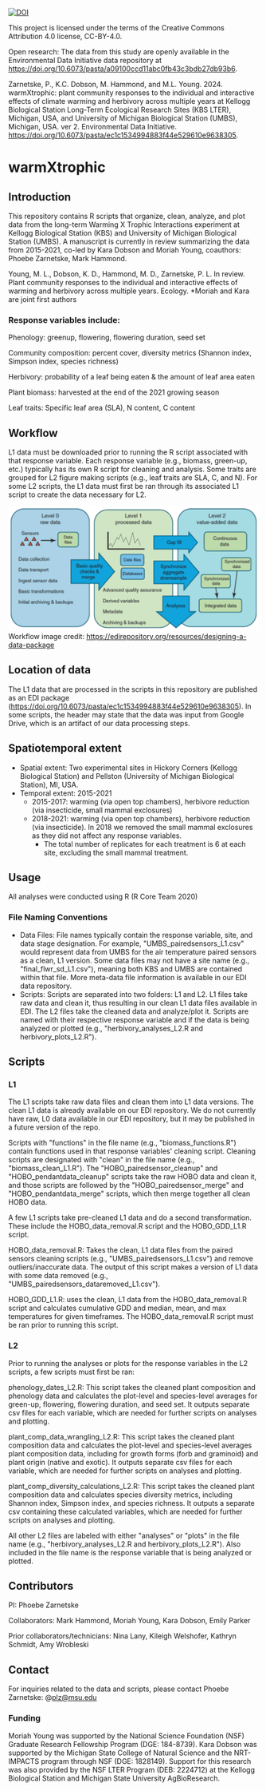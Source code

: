 [![DOI](https://zenodo.org/badge/DOI/10.5281/zenodo.13362670.svg)](https://doi.org/10.5281/zenodo.13362670)

This project is licensed under the terms of the Creative Commons Attribution 4.0 license, CC-BY-4.0.

Open research: The data from this study are openly available in the Environmental Data Initiative data repository at https://doi.org/10.6073/pasta/a09100ccd11abc0fb43c3bdb27db93b6. 

Zarnetske, P., K.C. Dobson, M. Hammond, and M.L. Young. 2024. warmXtrophic: plant community responses to the individual and interactive effects of climate warming and herbivory across multiple years at Kellogg Biological Station Long-Term Ecological Research Sites (KBS LTER), Michigan, USA, and University of Michigan Biological Station (UMBS), Michigan, USA. ver 2. Environmental Data Initiative. https://doi.org/10.6073/pasta/ec1c1534994883f44e529610e9638305.

# warmXtrophic

## Introduction

This repository contains R scripts that organize, clean, analyze, and plot data from the long-term Warming X Trophic Interactions experiment at Kellogg Biological Station (KBS) and University of Michigan Biological Station (UMBS). A manuscript is currently in review summarizing the data from 2015-2021, co-led by Kara Dobson and Moriah Young, coauthors: Phoebe Zarnetske, Mark Hammond.

Young, M. L., Dobson, K. D., Hammond, M. D., Zarnetske, P. L. In review. Plant community responses to the individual and interactive effects of warming and herbivory across multiple years. Ecology. *Moriah and Kara are joint first authors

### Response variables include:

Phenology: greenup, flowering, flowering duration, seed set

Community composition: percent cover, diversity metrics (Shannon index, Simpson index, species richness)

Herbivory: probability of a leaf being eaten & the amount of leaf area eaten

Plant biomass: harvested at the end of the 2021 growing season

Leaf traits: Specific leaf area (SLA), N content, C content

## Workflow

L1 data must be downloaded prior to running the R script associated with that response variable. Each response variable (e.g., biomass, green-up, etc.) typically has its own R script for cleaning and analysis. Some traits are grouped for L2 figure making scripts (e.g., leaf traits are SLA, C, and N). For some L2 scripts, the L1 data must first be ran through its associated L1 script to create the data necessary for L2.

![EDI Workflow Image](docs/EDI_harmonization_procedure_general_updated.png)
Workflow image credit: https://edirepository.org/resources/designing-a-data-package

## Location of data

The L1 data that are processed in the scripts in this repository are published as an EDI package (https://doi.org/10.6073/pasta/ec1c1534994883f44e529610e9638305). In some scripts, the header may state that the data was input from Google Drive, which is an artifact of our data processing steps.

## Spatiotemporal extent

- Spatial extent: Two experimental sites in Hickory Corners (Kellogg Biological Station) and Pellston (University of Michigan Biological Station), MI, USA.
- Temporal extent: 2015-2021
    - 2015-2017: warming (via open top chambers), herbivore reduction (via insecticide, small mammal exclosures)
    - 2018-2021: warming (via open top chambers), herbivore reduction (via insecticide). In 2018 we removed the small mammal exclosures as they did not affect any response variables.
        - The total number of replicates for each treatment is 6 at each site, excluding the small mammal treatment.

## Usage

All analyses were conducted using R (R Core Team 2020)

### File Naming Conventions

- Data Files: File names typically contain the response variable, site, and data stage designation. For example, "UMBS_pairedsensors_L1.csv" would represent data from UMBS for the air temperature paired sensors as a clean, L1 version. Some data files may not have a site name (e.g., "final_flwr_sd_L1.csv"), meaning both KBS and UMBS are contained within that file. More meta-data file information is available in our EDI data repository.
- Scripts: Scripts are separated into two folders: L1 and L2. L1 files take raw data and clean it, thus resulting in our clean L1 data files available in EDI. The L2 files take the cleaned data and analyze/plot it. Scripts are named with their respective response variable and if the data is being analyzed or plotted (e.g., "herbivory_analyses_L2.R and herbivory_plots_L2.R").

## Scripts

### L1

The L1 scripts take raw data files and clean them into L1 data versions. The clean L1 data is already available on our EDI repository. We do not currently have raw, L0 data available in our EDI repository, but it may be published in a future version of the repo.

Scripts with "functions" in the file name (e.g., "biomass_functions.R") contain functions used in that response variables' cleaning script. Cleaning scripts are designated with "clean" in the file name (e.g., "biomass_clean_L1.R"). The "HOBO_pairedsensor_cleanup" and "HOBO_pendantdata_cleanup" scripts take the raw HOBO data and clean it, and those scripts are followed by the "HOBO_pairedsensor_merge" and "HOBO_pendantdata_merge" scripts, which then merge together all clean HOBO data.

A few L1 scripts take pre-cleaned L1 data and do a second transformation. These include the HOBO_data_removal.R script and the HOBO_GDD_L1.R script.

HOBO_data_removal.R: Takes the clean, L1 data files from the paired sensors cleaning scripts (e.g., "UMBS_pairedsensors_L1.csv") and remove outliers/inaccurate data. The output of this script makes a version of L1 data with some data removed (e.g., "UMBS_pairedsensors_dataremoved_L1.csv").

HOBO_GDD_L1.R: uses the clean, L1 data from the HOBO_data_removal.R script and calculates cumulative GDD and median, mean, and max temperatures for given timeframes. The HOBO_data_removal.R script must be ran prior to running this script.

### L2

Prior to running the analyses or plots for the response variables in the L2 scripts, a few scripts must first be ran:

phenology_dates_L2.R: This script takes the cleaned plant composition and phenology data and calculates the plot-level and species-level averages for green-up, flowering, flowering duration, and seed set. It outputs separate csv files for each variable, which are needed for further scripts on analyses and plotting.

plant_comp_data_wrangling_L2.R: This script takes the cleaned plant composition data and calculates the plot-level and species-level averages plant composition data, including for growth forms (forb and graminoid) and plant origin (native and exotic). It outputs separate csv files for each variable, which are needed for further scripts on analyses and plotting.

plant_comp_diversity_calculations_L2.R: This script takes the cleaned plant composition data and calculates species diversity metrics, including Shannon index, Simpson index, and species richness. It outputs a separate csv containing these calculated variables, which are needed for further scripts on analyses and plotting.

All other L2 files are labeled with either "analyses" or "plots" in the file name (e.g., "herbivory_analyses_L2.R and herbivory_plots_L2.R"). Also included in the file name is the response variable that is being analyzed or plotted.

## Contributors

PI: Phoebe Zarnetske

Collaborators: Mark Hammond, Moriah Young, Kara Dobson, Emily Parker

Prior collaborators/technicians: Nina Lany, Kileigh Welshofer, Kathryn Schmidt, Amy Wrobleski

## Contact

For inquiries related to the data and scripts, please contact Phoebe Zarnetske: @plz@msu.edu

### Funding

Moriah Young was supported by the National Science Foundation (NSF) Graduate Research Fellowship Program (DGE: 184-8739). Kara Dobson was supported by the Michigan State College of Natural Science and the NRT-IMPACTS program through NSF (DGE: 1828149). Support for this research was also provided by the NSF LTER Program (DEB: 2224712) at the Kellogg Biological Station and Michigan State University AgBioResearch.

